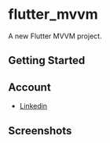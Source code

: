 # flutter_mvvm

A new Flutter MVVM project.

## Getting Started




## Account 
- [Linkedin](https://www.linkedin.com/in/vural-kayra-cetintas/)




## Screenshots
